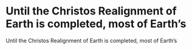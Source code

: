 # Until the Christos Realignment of Earth is completed, most of Earth’s

Until the Christos Realignment of Earth is completed, most of Earth’s